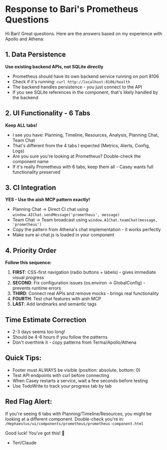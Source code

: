 # Response to Bari's Prometheus Questions

Hi Bari! Great questions. Here are the answers based on my experience with Apollo and Athena:

## 1. Data Persistence
**Use existing backend APIs, not SQLite directly**
- Prometheus should have its own backend service running on port 8106
- Check if it's running: `curl http://localhost:8106/health`
- The backend handles persistence - you just connect to the API
- If you see SQLite references in the component, that's likely handled by the backend

## 2. UI Functionality - 6 Tabs
**Keep ALL tabs!** 
- I see you have: Planning, Timeline, Resources, Analysis, Planning Chat, Team Chat
- That's different from the 4 tabs I expected (Metrics, Alerts, Config, Logs)
- Are you sure you're looking at Prometheus? Double-check the component name
- If it's really Prometheus with 6 tabs, keep them all - Casey wants full functionality preserved

## 3. CI Integration
**YES - Use the aish MCP pattern exactly!**
- Planning Chat → Direct CI chat using `window.AIChat.sendMessage('prometheus', message)`
- Team Chat → Team broadcast using `window.AIChat.teamChat(message, 'prometheus')`
- Copy the pattern from Athena's chat implementation - it works perfectly
- Make sure ai-chat.js is loaded in your component

## 4. Priority Order
**Follow this sequence:**
1. **FIRST**: CSS-first navigation (radio buttons + labels) - gives immediate visual progress
2. **SECOND**: Fix configuration issues (os.environ → GlobalConfig) - prevents runtime errors
3. **THIRD**: Connect real APIs and remove mocks - brings real functionality
4. **FOURTH**: Test chat features with aish MCP
5. **LAST**: Add landmarks and semantic tags

## Time Estimate Correction
- 2-3 days seems too long! 
- Should be 4-6 hours if you follow the patterns
- Don't overthink it - copy patterns from Terma/Apollo/Athena

## Quick Tips:
- Footer must ALWAYS be visible (position: absolute, bottom: 0)
- Test API endpoints with curl before connecting
- When Casey restarts a service, wait a few seconds before testing
- Use TodoWrite to track your progress tab by tab

## Red Flag Alert:
If you're seeing 6 tabs with Planning/Timeline/Resources, you might be looking at a different component. Double-check you're in:
`/Hephaestus/ui/components/prometheus/prometheus-component.html`

Good luck! You've got this! 🚀

- Teri/Claude